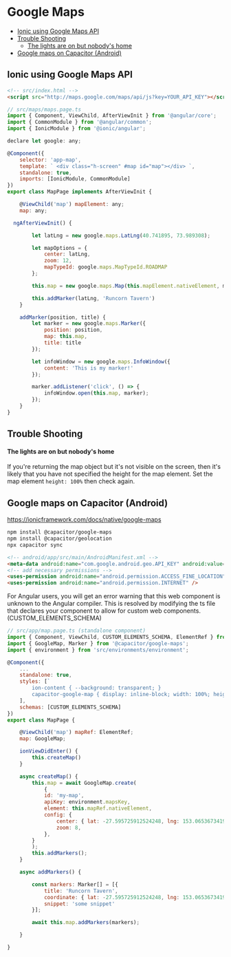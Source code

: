 # Google Maps
<!-- MarkdownTOC -->

- [Ionic using Google Maps API](#ionic-using-google-maps-api)
- [Trouble Shooting](#trouble-shooting)
    - [The lights are on but nobody's home](#the-lights-are-on-but-nobodys-home)
- [Google maps on Capacitor (Android)](#google-maps-on-capacitor-android)

<!-- /MarkdownTOC -->


<a id="ionic-using-google-maps-api"></a>
## Ionic using Google Maps API

```html
<!-- src/index.html -->
<script src="http://maps.google.com/maps/api/js?key=YOUR_API_KEY"></script>
```

```js
// src/maps/maps.page.ts
import { Component, ViewChild, AfterViewInit } from '@angular/core';
import { CommonModule } from '@angular/common';
import { IonicModule } from '@ionic/angular';

declare let google: any;

@Component({
    selector: 'app-map',
    template: ` <div class="h-screen" #map id="map"></div> `,
    standalone: true,
    imports: [IonicModule, CommonModule]
})
export class MapPage implements AfterViewInit {

    @ViewChild('map') mapElement: any;
    map: any;

  ngAfterViewInit() {

        let latLng = new google.maps.LatLng(40.741895, 73.989308);

        let mapOptions = {
            center: latLng,
            zoom: 12,
            mapTypeId: google.maps.MapTypeId.ROADMAP
        };

        this.map = new google.maps.Map(this.mapElement.nativeElement, mapOptions);

        this.addMarker(latLng, 'Runcorn Tavern')
    }

    addMarker(position, title) {
        let marker = new google.maps.Marker({
            position: position,
            map: this.map,
            title: title
        });

        let infoWindow = new google.maps.InfoWindow({
            content: 'This is my marker!'
        });

        marker.addListener('click', () => {
            infoWindow.open(this.map, marker);
        });
    }
}
```

<a id="trouble-shooting"></a>
## Trouble Shooting

<a id="the-lights-are-on-but-nobodys-home"></a>
#### The lights are on but nobody's home

If you're returning the map object but it's not visible on the screen, then it's likely that you
have not specified the height for the map element. Set the map element `height: 100%` then check
again.


## Google maps on Capacitor (Android)

https://ionicframework.com/docs/native/google-maps

```bash +torchlight-bash
npm install @capacitor/google-maps
npm install @capacitor/geolocation
npx capacitor sync
```

```html
<!-- android/app/src/main/AndroidManifest.xml -->
<meta-data android:name="com.google.android.geo.API_KEY" android:value="YOUR_API_KEY_HERE"/>
<!-- add necessary permissions -->
<uses-permission android:name="android.permission.ACCESS_FINE_LOCATION" />
<uses-permission android:name="android.permission.INTERNET" />
```

For Angular users, you will get an error warning that this web component is unknown to the Angular
compiler. This is resolved by modifying the ts file that declares your component to allow for
custom web components. (CUSTOM_ELEMENTS_SCHEMA)

```js
// src/app/map.page.ts (standalone component)
import { Component, ViewChild, CUSTOM_ELEMENTS_SCHEMA, ElementRef } from '@angular/core';
import { GoogleMap, Marker } from '@capacitor/google-maps';
import { environment } from 'src/environments/environment';

@Component({
    ...
    standalone: true,
    styles: [`
        ion-content { --background: transparent; }
        capacitor-google-map { display: inline-block; width: 100%; height: 100%; }`
    ],
    schemas: [CUSTOM_ELEMENTS_SCHEMA]
})
export class MapPage {

    @ViewChild('map') mapRef: ElementRef;
    map: GoogleMap;

    ionViewDidEnter() {
        this.createMap()
    }

    async createMap() {
        this.map = await GoogleMap.create(
            {
            id: 'my-map',
            apiKey: environment.mapsKey,
            element: this.mapRef.nativeElement,
            config: {
                center: { lat: -27.595725912524248, lng: 153.06536734191715 },
                zoom: 8,
            },
        }
        );
        this.addMarkers();
    }

    async addMarkers() {

        const markers: Marker[] = [{
            title: 'Runcorn Tavern',
            coordinate: { lat: -27.595725912524248, lng: 153.06536734191715 },
            snippet: 'some snippet'
        }];

        await this.map.addMarkers(markers);

    }

}
```
